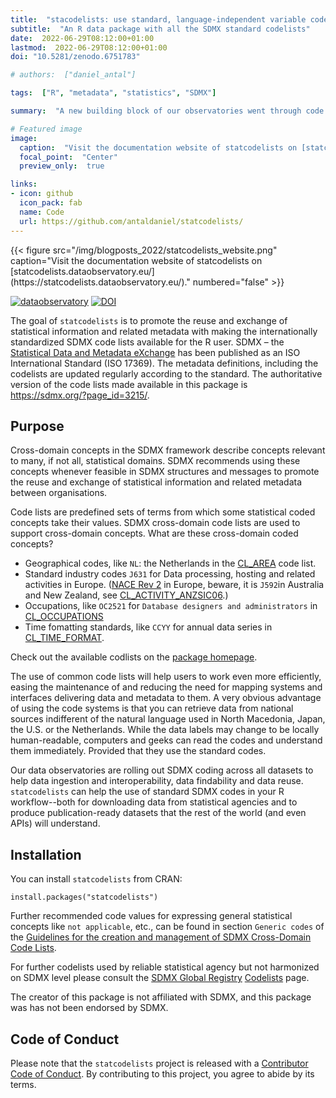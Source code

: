 ```yaml
---
title:  "stacodelists: use standard, language-independent variable codes to help international data interoperability and machine reuse in R"
subtitle:  "An R data package with all the SDMX standard codelists"
date:  2022-06-29T08:12:00+01:00
lastmod:  2022-06-29T08:12:00+01:00
doi: "10.5281/zenodo.6751783"

# authors:  ["daniel_antal"]

tags:  ["R", "metadata", "statistics", "SDMX"]

summary:  "A new building block of our observatories went through code peer review and was released yesterday. The statcodelists R package aim to promote the  reuse and exchange of statistical information and related metadata with making the internationally standardized SDMX code lists available for the R user."

# Featured image
image: 
  caption:  "Visit the documentation website of statcodelists on [statcodelists.dataobservatory.eu/](https://statcodelists.dataobservatory.eu/)."
  focal_point:  "Center"
  preview_only:  true

links:
- icon: github
  icon_pack: fab
  name: Code
  url: https://github.com/antaldaniel/statcodelists/
---
```

<td style="text-align: center;">{{< figure src="/img/blogposts_2022/statcodelists_website.png" caption="Visit the documentation website of statcodelists on [statcodelists.dataobservatory.eu/](https://statcodelists.dataobservatory.eu/)." numbered="false" >}}</td>

<!-- badges: start -->
[![dataobservatory](https://img.shields.io/badge/ecosystem-dataobservatory.eu-3EA135.svg)](https://dataobservatory.eu/)
[![DOI](https://zenodo.org/badge/DOI/10.5281/zenodo.6751783.svg)](https://doi.org/10.5281/zenodo.6751783)
<!-- badges: end -->

The goal of `statcodelists` is to promote the reuse and exchange of statistical information and related metadata with making the internationally standardized SDMX code lists available for the R user. SDMX – the [Statistical Data and Metadata eXchange](https://sdmx.org/) has been published as an ISO International Standard (ISO 17369). The metadata definitions, including the codelists are updated regularly according to the standard. The authoritative version of the code lists made available in this package is <https://sdmx.org/?page_id=3215/>.

## Purpose

Cross-domain concepts in the SDMX framework describe concepts relevant to many, if not all, statistical domains. SDMX recommends using these concepts whenever feasible in SDMX structures and messages to promote the reuse and exchange of statistical information and related metadata between organisations. 

Code lists are predefined sets of terms from which some statistical coded concepts take their values. SDMX cross-domain code lists are used to support cross-domain concepts. What are these cross-domain coded concepts?  

- Geographical codes, like `NL`:  the Netherlands in the [CL_AREA](https://statcodelists.dataobservatory.eu/reference/CL_AREA.html) code list.
- Standard industry codes `J631` for Data processing, hosting and related activities in Europe. ([NACE Rev 2](https://statcodelists.dataobservatory.eu/reference/CL_ACTIVITY_NACE2.html) in Europe, beware, it is `J592`in Australia and New Zealand, see [CL_ACTIVITY_ANZSIC06](https://statcodelists.dataobservatory.eu/reference/CL_ACTIVITY_ANZSIC06.html).)
- Occupations, like `OC2521` for `Database designers and administrators` in [CL_OCCUPATIONS](https://statcodelists.dataobservatory.eu/reference/CL_OCCUPATION.html)
- Time fomatting standards, like `CCYY` for annual data series in [CL_TIME_FORMAT](https://statcodelists.dataobservatory.eu/reference/CL_TIME_FORMAT.html).

Check out the available codlists on the [package homepage](https://statcodelists.dataobservatory.eu/reference/index.html).

The use of common code lists will help users to work even more efficiently, easing the maintenance of and reducing the need for mapping systems and interfaces delivering data and metadata to them. A very obvious advantage of using the code systems is that you can retrieve data from national sources indifferent of the natural language used in North Macedonia, Japan, the U.S. or the Netherlands. While the data labels may change to be locally human-readable, computers and geeks can read the codes and understand them immediately. Provided that they use the standard codes. 

Our data observatories are rolling out SDMX coding across all datasets to help data ingestion and interoperability, data findability and data reuse. `statcodelists` can help the use of standard SDMX codes in your R workflow--both for downloading data from statistical agencies and to produce publication-ready datasets that the rest of the world (and even APIs) will understand.

## Installation

You can install `statcodelists` from CRAN:

```
install.packages("statcodelists")
```

Further recommended code values for expressing general statistical concepts like `not applicable`, etc., can be found in section `Generic codes` of the [Guidelines for the creation and management of SDMX Cross-Domain Code Lists](https://sdmx.org/?page_id=4345).

For further codelists used by reliable statistical agency but not harmonized on SDMX level please consult the [SDMX Global Registry](https://registry.sdmx.org/) [Codelists](https://registry.sdmx.org/items/codelist.html) page.

The creator of this package is not affiliated with SDMX, and this package was has not been endorsed by SDMX.

## Code of Conduct

Please note that the `statcodelists` project is released with a [Contributor Code of Conduct](https://contributor-covenant.org/version/2/1/CODE_OF_CONDUCT.html). By contributing to this project, you agree to abide by its terms.

